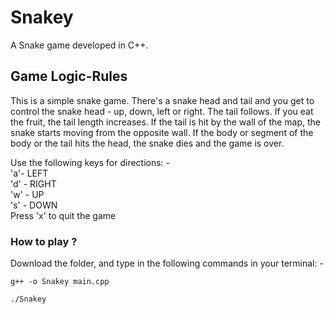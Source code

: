 # Snakey

A Snake game developed in C++. 

## Game Logic-Rules
This is a simple snake game. There's a snake head and tail and you get to control the snake head - up, down, left or right.
The tail follows. If you eat the fruit, the tail length increases. If the tail is hit by the wall of the map, the snake starts moving from the opposite wall. 
If the body or segment of the body or the tail hits the head, the snake dies and the game is over. 

Use the following keys for directions: - <br />
'a'- LEFT <br />
'd' - RIGHT <br />
'w' - UP <br />
's' - DOWN <br />
Press 'x' to quit the game <br />

### How to play ?

Download the folder, and type in the following commands in your terminal: -
```
g++ -o Snakey main.cpp 
```
```
./Snakey
```
